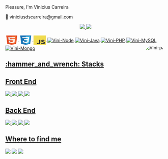 ## 
Pleasure, I'm Vinicius Carreira
  <p> 📧 viniciusdscarreira@gmail.com </p>

<div align="center">
  <a href="https://github.com/viniciuscarreira">
  <img height="180em" src="https://github-readme-stats.vercel.app/api?username=viniciuscarreira&show_icons=true&theme=dracula&include_all_commits=true&count_private=true"/>
  <img height="180em" src="https://github-readme-stats.vercel.app/api/top-langs/?username=viniciuscarreira&layout=compact&langs_count=7&theme=dracula"/>
</div>
<div style="display: inline_block"><br>
  <img align="center" alt="Vini-HTML" height="30" width="40" src="https://raw.githubusercontent.com/devicons/devicon/master/icons/html5/html5-original.svg">
  <img align="center" alt="Vini-CSS" height="30" width="40" src="https://raw.githubusercontent.com/devicons/devicon/master/icons/css3/css3-original.svg">
  <img align="center" alt="Vini-Js" height="30" width="40" src="https://raw.githubusercontent.com/devicons/devicon/master/icons/javascript/javascript-original.svg">
  <img align="center" alt="Vini-Node" height="30" width="40" src="https://cdn.jsdelivr.net/gh/devicons/devicon/icons/nodejs/nodejs-original-wordmark.svg"> 
  <img align="center" alt="Vini-Java" height="30" width="40" src="https://raw.githubusercontent.com/jmnote/z-icons/master/svg/java.svg"> 
  <img align="center" alt="Vini-PHP" height="30" width="40" src="https://raw.githubusercontent.com/jmnote/z-icons/master/svg/php.svg">
  <img align="center" alt="Vini-MySQL" height="30" width="40" src="https://cdn.jsdelivr.net/gh/devicons/devicon/icons/mysql/mysql-original-wordmark.svg">
  <img align="center" alt="Vini-Mongo" height="30" width="40" src="https://cdn.jsdelivr.net/gh/devicons/devicon/icons/mongodb/mongodb-original-wordmark.svg">
  <img align="right" alt="Vini-pic" height="150" style="border-radius:50px;" 
       src="https://user-images.githubusercontent.com/101435617/164586110-de4cb576-9935-473d-b67f-9f62cd8a03fd.png">
</div>
  
  <h2> :hammer_and_wrench: Stacks </h2>
  
<h2> Front End </h2>
<section>
  <img src="https://img.shields.io/badge/HTML5-E34F26?style=for-the-badge&logo=html5&logoColor=white" />
  <img src="https://img.shields.io/badge/CSS3-1572B6?style=for-the-badge&logo=css3&logoColor=white" />
  <img src="https://img.shields.io/badge/JavaScript-F7DF1E?style=for-the-badge&logo=javascript&logoColor=black">
  <img src="https://img.shields.io/badge/Node.js-43853D?style=for-the-badge&logo=node.js&logoColor=white" />
</section>
  
<h2> Back End </h2>
<section>
  <img src="https://cdn.jsdelivr.net/gh/devicons/devicon/icons/java/java-original-wordmark.svg" />
  <img src="https://cdn.jsdelivr.net/gh/devicons/devicon/icons/php/php-plain.svg" />
  <img src="https://img.shields.io/badge/MySQL-00000F?style=for-the-badge&logo=mysql&logoColor=white" />
  <img src="https://img.shields.io/badge/MongoDB-4EA94B?style=for-the-badge&logo=mongodb&logoColor=white" />
</section>
  
  <h2> Where to find me </h2>
<section> 
  <a href="https://instagram.com/vini.carreira" target="_blank"><img src="https://img.shields.io/badge/-Instagram-%23E4405F?style=for-the-badge&logo=instagram&logoColor=white" target="_blank"></a>
 	<a href="https://www.linkedin.com/in/vinicius-carreira-a51534230" target="_blank"><img src="https://img.shields.io/badge/-LinkedIn-%230077B5?style=for-the-badge&logo=linkedin&logoColor=white" target="_blank"></a> 
  <a href="https://viniciuscarreira.github.io" target="_blank"><img src="https://img.shields.io/badge/my_portfolio-000?style=for-the-badge&logo=ko-fi&logoColor=white" target="_blank"></a>  
</section>
  

